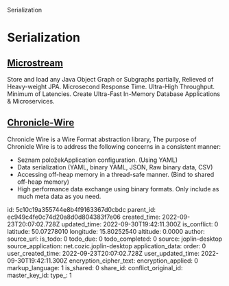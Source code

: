 Serialization

# Serialization

## [**Microstream**](https://github.com/microstream-one/microstream)
Store and load any Java Object Graph or Subgraphs partially, Relieved of Heavy-weight JPA. Microsecond Response Time. Ultra-High Throughput. Minimum of Latencies. Create Ultra-Fast In-Memory Database Applications & Microservices.

## [**Chronicle-Wire**](https://github.com/OpenHFT/Chronicle-Wire)
Chronicle Wire is a Wire Format abstraction library, The purpose of Chronicle Wire is to address the following concerns in a consistent manner:
- Seznam položekApplication configuration. (Using YAML)
- Data serialization (YAML, binary YAML, JSON, Raw binary data, CSV)
- Accessing off-heap memory in a thread-safe manner. (Bind to shared off-heap memory)
- High performance data exchange using binary formats. Only include as much meta data as you need.

id: 5c10c19a355744e8b4f9163367d0cbdc
parent_id: ec949c4fe0c74d20a8d0d804383f7e06
created_time: 2022-09-23T20:07:02.728Z
updated_time: 2022-09-30T19:42:11.300Z
is_conflict: 0
latitude: 50.07278010
longitude: 15.80252540
altitude: 0.0000
author: 
source_url: 
is_todo: 0
todo_due: 0
todo_completed: 0
source: joplin-desktop
source_application: net.cozic.joplin-desktop
application_data: 
order: 0
user_created_time: 2022-09-23T20:07:02.728Z
user_updated_time: 2022-09-30T19:42:11.300Z
encryption_cipher_text: 
encryption_applied: 0
markup_language: 1
is_shared: 0
share_id: 
conflict_original_id: 
master_key_id: 
type_: 1